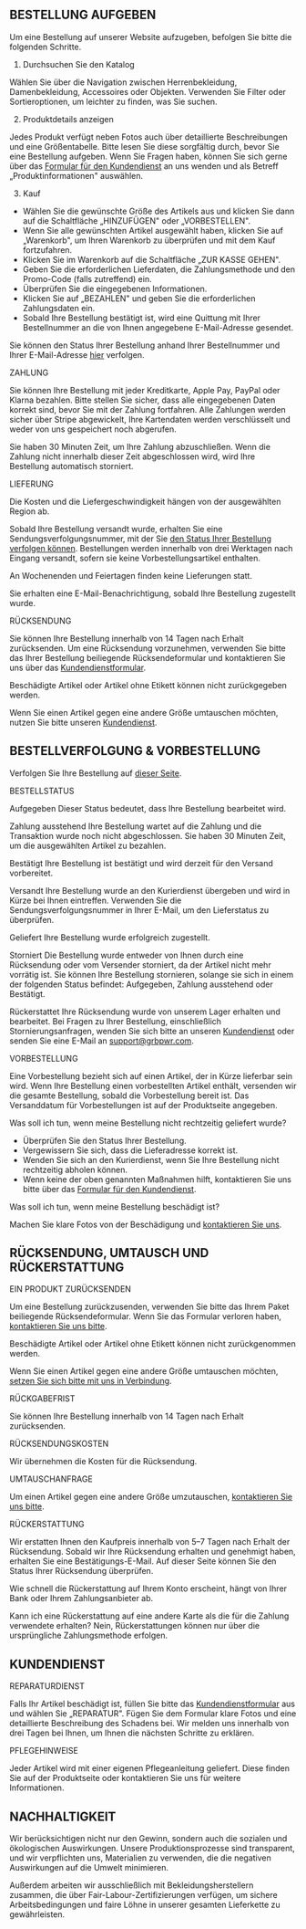 ## BESTELLUNG AUFGEBEN

Um eine Bestellung auf unserer Website aufzugeben, befolgen Sie bitte die folgenden Schritte.

1. Durchsuchen Sie den Katalog

Wählen Sie über die Navigation zwischen Herrenbekleidung, Damenbekleidung, Accessoires oder Objekten. Verwenden Sie Filter oder Sortieroptionen, um leichter zu finden, was Sie suchen.

2. Produktdetails anzeigen

Jedes Produkt verfügt neben Fotos auch über detaillierte Beschreibungen und eine Größentabelle. Bitte lesen Sie diese sorgfältig durch, bevor Sie eine Bestellung aufgeben. Wenn Sie Fragen haben, können Sie sich gerne über das [Formular für den Kundendienst](/aftersale-services) an uns wenden und als Betreff „Produktinformationen" auswählen.

3. Kauf

- Wählen Sie die gewünschte Größe des Artikels aus und klicken Sie dann auf die Schaltfläche „HINZUFÜGEN" oder „VORBESTELLEN".
- Wenn Sie alle gewünschten Artikel ausgewählt haben, klicken Sie auf „Warenkorb", um Ihren Warenkorb zu überprüfen und mit dem Kauf fortzufahren.
- Klicken Sie im Warenkorb auf die Schaltfläche „ZUR KASSE GEHEN".
- Geben Sie die erforderlichen Lieferdaten, die Zahlungsmethode und den Promo-Code (falls zutreffend) ein.
- Überprüfen Sie die eingegebenen Informationen.
- Klicken Sie auf „BEZAHLEN" und geben Sie die erforderlichen Zahlungsdaten ein.
- Sobald Ihre Bestellung bestätigt ist, wird eine Quittung mit Ihrer Bestellnummer an die von Ihnen angegebene E-Mail-Adresse gesendet.

Sie können den Status Ihrer Bestellung anhand Ihrer Bestellnummer und Ihrer E-Mail-Adresse [hier](/order-status) verfolgen.

ZAHLUNG

Sie können Ihre Bestellung mit jeder Kreditkarte, Apple Pay, PayPal oder Klarna bezahlen. Bitte stellen Sie sicher, dass alle eingegebenen Daten korrekt sind, bevor Sie mit der Zahlung fortfahren. Alle Zahlungen werden sicher über Stripe abgewickelt, Ihre Kartendaten werden verschlüsselt und weder von uns gespeichert noch abgerufen.

Sie haben 30 Minuten Zeit, um Ihre Zahlung abzuschließen. Wenn die Zahlung nicht innerhalb dieser Zeit abgeschlossen wird, wird Ihre Bestellung automatisch storniert.

LIEFERUNG

Die Kosten und die Liefergeschwindigkeit hängen von der ausgewählten Region ab.

Sobald Ihre Bestellung versandt wurde, erhalten Sie eine Sendungsverfolgungsnummer, mit der Sie [den Status Ihrer Bestellung verfolgen können](/order-status). Bestellungen werden innerhalb von drei Werktagen nach Eingang versandt, sofern sie keine Vorbestellungsartikel enthalten.

An Wochenenden und Feiertagen finden keine Lieferungen statt.

Sie erhalten eine E-Mail-Benachrichtigung, sobald Ihre Bestellung zugestellt wurde.

RÜCKSENDUNG

Sie können Ihre Bestellung innerhalb von 14 Tagen nach Erhalt zurücksenden. Um eine Rücksendung vorzunehmen, verwenden Sie bitte das Ihrer Bestellung beiliegende Rücksendeformular und kontaktieren Sie uns über das [Kundendienstformular](/aftersale-services).

Beschädigte Artikel oder Artikel ohne Etikett können nicht zurückgegeben werden.

Wenn Sie einen Artikel gegen eine andere Größe umtauschen möchten, nutzen Sie bitte unseren [Kundendienst](/aftersale-services).

## BESTELLVERFOLGUNG & VORBESTELLUNG

Verfolgen Sie Ihre Bestellung auf [dieser Seite](/order-status).

BESTELLSTATUS

Aufgegeben
Dieser Status bedeutet, dass Ihre Bestellung bearbeitet wird.

Zahlung ausstehend
Ihre Bestellung wartet auf die Zahlung und die Transaktion wurde noch nicht abgeschlossen. Sie haben 30 Minuten Zeit, um die ausgewählten Artikel zu bezahlen.

Bestätigt
Ihre Bestellung ist bestätigt und wird derzeit für den Versand vorbereitet.

Versandt
Ihre Bestellung wurde an den Kurierdienst übergeben und wird in Kürze bei Ihnen eintreffen. Verwenden Sie die Sendungsverfolgungsnummer in Ihrer E-Mail, um den Lieferstatus zu überprüfen.

Geliefert
Ihre Bestellung wurde erfolgreich zugestellt.

Storniert
Die Bestellung wurde entweder von Ihnen durch eine Rücksendung oder vom Versender storniert, da der Artikel nicht mehr vorrätig ist. Sie können Ihre Bestellung stornieren, solange sie sich in einem der folgenden Status befindet: Aufgegeben, Zahlung ausstehend oder Bestätigt.

Rückerstattet
Ihre Rücksendung wurde von unserem Lager erhalten und bearbeitet.
Bei Fragen zu Ihrer Bestellung, einschließlich Stornierungsanfragen, wenden Sie sich bitte an unseren [Kundendienst](/aftersale-services) oder senden Sie eine E-Mail an [support@grbpwr.com](mailto:support@grbpwr.com).

VORBESTELLUNG

Eine Vorbestellung bezieht sich auf einen Artikel, der in Kürze lieferbar sein wird. Wenn Ihre Bestellung einen vorbestellten Artikel enthält, versenden wir die gesamte Bestellung, sobald die Vorbestellung bereit ist. Das Versanddatum für Vorbestellungen ist auf der Produktseite angegeben.

Was soll ich tun, wenn meine Bestellung nicht rechtzeitig geliefert wurde?

- Überprüfen Sie den Status Ihrer Bestellung.
- Vergewissern Sie sich, dass die Lieferadresse korrekt ist.
- Wenden Sie sich an den Kurierdienst, wenn Sie Ihre Bestellung nicht rechtzeitig abholen können.
- Wenn keine der oben genannten Maßnahmen hilft, kontaktieren Sie uns bitte über das [Formular für den Kundendienst](/aftersale-services).

Was soll ich tun, wenn meine Bestellung beschädigt ist?

Machen Sie klare Fotos von der Beschädigung und [kontaktieren Sie uns](/aftersale-services).

## RÜCKSENDUNG, UMTAUSCH UND RÜCKERSTATTUNG

EIN PRODUKT ZURÜCKSENDEN

Um eine Bestellung zurückzusenden, verwenden Sie bitte das Ihrem Paket beiliegende Rücksendeformular. Wenn Sie das Formular verloren haben, [kontaktieren Sie uns bitte](/aftersale-services).

Beschädigte Artikel oder Artikel ohne Etikett können nicht zurückgenommen werden.

Wenn Sie einen Artikel gegen eine andere Größe umtauschen möchten, [setzen Sie sich bitte mit uns in Verbindung](/aftersale-services).

RÜCKGABEFRIST

Sie können Ihre Bestellung innerhalb von 14 Tagen nach Erhalt zurücksenden.

RÜCKSENDUNGSKOSTEN

Wir übernehmen die Kosten für die Rücksendung.

UMTAUSCHANFRAGE

Um einen Artikel gegen eine andere Größe umzutauschen, [kontaktieren Sie uns bitte](/aftersale-services).

RÜCKERSTATTUNG

Wir erstatten Ihnen den Kaufpreis innerhalb von 5–7 Tagen nach Erhalt der Rücksendung. Sobald wir Ihre Rücksendung erhalten und genehmigt haben, erhalten Sie eine Bestätigungs-E-Mail. Auf dieser Seite können Sie den Status Ihrer Rücksendung überprüfen.

Wie schnell die Rückerstattung auf Ihrem Konto erscheint, hängt von Ihrer Bank oder Ihrem Zahlungsanbieter ab.

Kann ich eine Rückerstattung auf eine andere Karte als die für die Zahlung verwendete erhalten?
Nein, Rückerstattungen können nur über die ursprüngliche Zahlungsmethode erfolgen.

## KUNDENDIENST

REPARATURDIENST

Falls Ihr Artikel beschädigt ist, füllen Sie bitte das [Kundendienstformular](/aftersale-services) aus und wählen Sie „REPARATUR". Fügen Sie dem Formular klare Fotos und eine detaillierte Beschreibung des Schadens bei. Wir melden uns innerhalb von drei Tagen bei Ihnen, um Ihnen die nächsten Schritte zu erklären.

PFLEGEHINWEISE

Jeder Artikel wird mit einer eigenen Pflegeanleitung geliefert. Diese finden Sie auf der Produktseite oder kontaktieren Sie uns für weitere Informationen.

## NACHHALTIGKEIT

Wir berücksichtigen nicht nur den Gewinn, sondern auch die sozialen und ökologischen Auswirkungen. Unsere Produktionsprozesse sind transparent, und wir verpflichten uns, Materialien zu verwenden, die die negativen Auswirkungen auf die Umwelt minimieren.

Außerdem arbeiten wir ausschließlich mit Bekleidungsherstellern zusammen, die über Fair-Labour-Zertifizierungen verfügen, um sichere Arbeitsbedingungen und faire Löhne in unserer gesamten Lieferkette zu gewährleisten.
